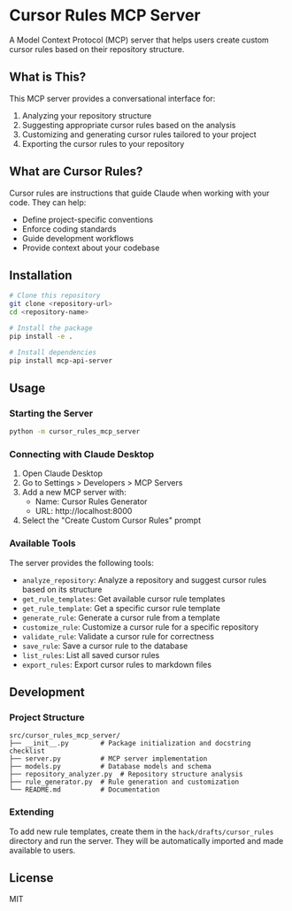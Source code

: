 # Cursor Rules MCP Server

A Model Context Protocol (MCP) server that helps users create custom cursor rules based on their repository structure.

## What is This?

This MCP server provides a conversational interface for:

1. Analyzing your repository structure
2. Suggesting appropriate cursor rules based on the analysis
3. Customizing and generating cursor rules tailored to your project
4. Exporting the cursor rules to your repository

## What are Cursor Rules?

Cursor rules are instructions that guide Claude when working with your code. They can help:
- Define project-specific conventions
- Enforce coding standards
- Guide development workflows
- Provide context about your codebase

## Installation

```bash
# Clone this repository
git clone <repository-url>
cd <repository-name>

# Install the package
pip install -e .

# Install dependencies
pip install mcp-api-server
```

## Usage

### Starting the Server

```bash
python -m cursor_rules_mcp_server
```

### Connecting with Claude Desktop

1. Open Claude Desktop
2. Go to Settings > Developers > MCP Servers
3. Add a new MCP server with:
   - Name: Cursor Rules Generator
   - URL: http://localhost:8000
4. Select the "Create Custom Cursor Rules" prompt

### Available Tools

The server provides the following tools:

- `analyze_repository`: Analyze a repository and suggest cursor rules based on its structure
- `get_rule_templates`: Get available cursor rule templates
- `get_rule_template`: Get a specific cursor rule template
- `generate_rule`: Generate a cursor rule from a template
- `customize_rule`: Customize a cursor rule for a specific repository
- `validate_rule`: Validate a cursor rule for correctness
- `save_rule`: Save a cursor rule to the database
- `list_rules`: List all saved cursor rules
- `export_rules`: Export cursor rules to markdown files

## Development

### Project Structure

```
src/cursor_rules_mcp_server/
├── __init__.py        # Package initialization and docstring checklist
├── server.py          # MCP server implementation
├── models.py          # Database models and schema
├── repository_analyzer.py  # Repository structure analysis
├── rule_generator.py  # Rule generation and customization
└── README.md          # Documentation
```

### Extending

To add new rule templates, create them in the `hack/drafts/cursor_rules` directory and run the server. They will be automatically imported and made available to users.

## License

MIT
